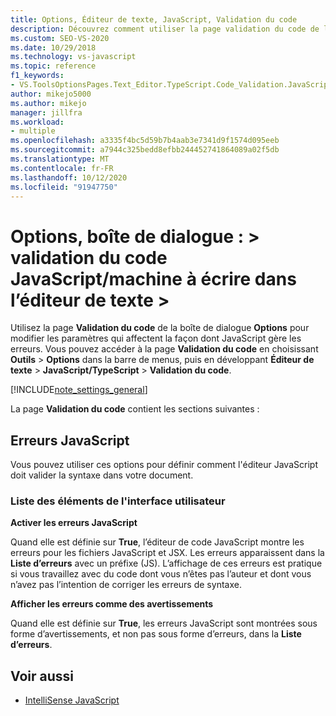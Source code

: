 ```yaml
---
title: Options, Éditeur de texte, JavaScript, Validation du code
description: Découvrez comment utiliser la page validation du code de la boîte de dialogue Options pour modifier les paramètres qui affectent la façon dont JavaScript gère les erreurs.
ms.custom: SEO-VS-2020
ms.date: 10/29/2018
ms.technology: vs-javascript
ms.topic: reference
f1_keywords:
- VS.ToolsOptionsPages.Text_Editor.TypeScript.Code_Validation.JavaScript_Errors
author: mikejo5000
ms.author: mikejo
manager: jillfra
ms.workload:
- multiple
ms.openlocfilehash: a3335f4bc5d59b7b4aab3e7341d9f1574d095eeb
ms.sourcegitcommit: a7944c325bedd8efbb244452741864089a02f5db
ms.translationtype: MT
ms.contentlocale: fr-FR
ms.lasthandoff: 10/12/2020
ms.locfileid: "91947750"
---
```

# <a name="options-dialog-box-text-editor--javascripttypescript--code-validation"></a>Options, boîte de dialogue : \> validation du code JavaScript/machine à écrire dans l’éditeur de texte \>

Utilisez la page **Validation du code** de la boîte de dialogue **Options** pour modifier les paramètres qui affectent la façon dont JavaScript gère les erreurs. Vous pouvez accéder à la page **Validation du code** en choisissant **Outils** > **Options** dans la barre de menus, puis en développant **Éditeur de texte** > **JavaScript/TypeScript** > **Validation du code**.

[!INCLUDE[note_settings_general](../../data-tools/includes/note_settings_general_md.md)]

La page **Validation du code** contient les sections suivantes :

## <a name="javascript-errors"></a>Erreurs JavaScript

Vous pouvez utiliser ces options pour définir comment l'éditeur JavaScript doit valider la syntaxe dans votre document.

### <a name="uielement-list"></a>Liste des éléments de l'interface utilisateur

**Activer les erreurs JavaScript**

Quand elle est définie sur **True**, l’éditeur de code JavaScript montre les erreurs pour les fichiers JavaScript et JSX. Les erreurs apparaissent dans la **Liste d’erreurs** avec un préfixe (JS). L’affichage de ces erreurs est pratique si vous travaillez avec du code dont vous n’êtes pas l’auteur et dont vous n’avez pas l’intention de corriger les erreurs de syntaxe.

**Afficher les erreurs comme des avertissements**

Quand elle est définie sur **True**, les erreurs JavaScript sont montrées sous forme d’avertissements, et non pas sous forme d’erreurs, dans la **Liste d’erreurs**.

## <a name="see-also"></a>Voir aussi

- [IntelliSense JavaScript](../../ide/javascript-intellisense.md)
